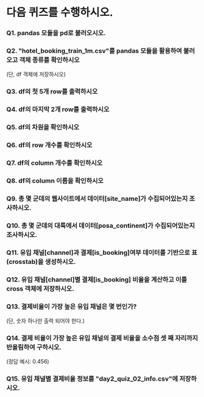 # 다음 퀴즈를 수행하시오.

### Q1. pandas 모듈을 pd로 불러오시오.

### Q2. "hotel_booking_train_1m.csv"를 pandas 모듈을 활용하여 불러오고 객체 종류를 확인하시오
(단, df 객체에 저장하시오)

### Q3. df의 첫 5개 row를 출력하시오

### Q4. df의 마지막 2개 row를 출력하시오

### Q5. df의 차원을 확인하시오

### Q6. df의 row 개수를 확인하시오

### Q7. df의 column 개수를 확인하시오

### Q8. df의 column 이름을 확인하시오

### Q9. 총 몇 군데의 웹사이트에서 데이터[site_name]가 수집되어있는지 조사하시오.
 
### Q10. 총 몇 군데의 대륙에서 데이터[posa_continent]가 수집되어있는지 조사하시오.

### Q11. 유입 채널[channel]과 결제[is_booking]여부 데이터를 기반으로 표(crosstab)을 생성하시오.

### Q12. 유입 채널[channel]별 결제[is_booking] 비율을 계산하고 이를 cross 객체에 저장하시오.

### Q13. 결제비율이 가장 높은 유입 채널은 몇 번인가?
(단, 숫자 하나만 출력 되어야 한다.)

### Q14. 결제 비율이 가장 높은 유입 채널의 결제 비율을 소수점 셋 째 자리까지 반올림하여 구하시오.
(정답 예시: 0.456)

### Q15. 유입 채널별 결제비율 정보를 "day2_quiz_02_info.csv"에 저장하시오.
